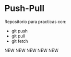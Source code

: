 # Push-Pull

Repositorio para practicas con:

* git push
* git pull
* git fetch



NEW NEW NEW NEW NEW